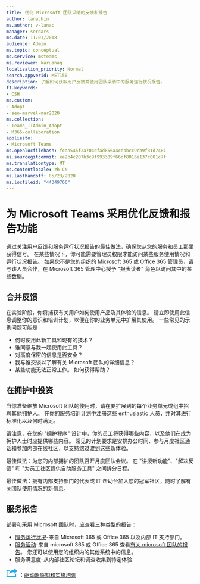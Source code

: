 ```yaml
---
title: 优化 Microsoft 团队采纳的反馈和报告
author: lanachin
ms.author: v-lanac
manager: serdars
ms.date: 11/01/2018
audience: Admin
ms.topic: conceptual
ms.service: msteams
ms.reviewer: karuanag
localization_priority: Normal
search.appverid: MET150
description: 了解如何获取用户反馈并使用团队采纳中的服务运行状况报告。
f1.keywords:
- CSH
ms.custom:
- Adopt
- seo-marvel-mar2020
ms.collection:
- Teams_ITAdmin_Adopt
- M365-collaboration
appliesto:
- Microsoft Teams
ms.openlocfilehash: fcaa545f2a704dfad856a4cebbcc9cb9f31d7481
ms.sourcegitcommit: ee2b4c207b3c9f993309f66cf8016e137c001c7f
ms.translationtype: MT
ms.contentlocale: zh-CN
ms.lasthandoff: 05/23/2020
ms.locfileid: "44349766"
---
```

# <a name="optimize-feedback-and-reporting-for-your-microsoft-teams-adoption"></a>为 Microsoft Teams 采用优化反馈和报告功能

通过关注用户反馈和服务运行状况报告的最佳做法，确保您从您的服务和员工那里获得信号。  在某些情况下，你可能需要管理员权限才能访问某些服务使用情况和运行状况报告。 如果您不是您的组织的 Microsoft 365 或 Office 365 管理员，请与该人员合作，在 Microsoft 365 管理中心授予 "报表读者" 角色以访问其中的某些数据。

## <a name="incorporating-feedback"></a>合并反馈 

在实验阶段，你将捕获有关用户如何使用产品及其体验的信息。 请立即使用此信息调整你的意识和培训计划，以便在你的业务单元中扩展其使用。 一些常见的示例问题可能是：

- 何时使用此新工具和现有的技术？
- 谁同意与我一起使用此工具？
- 对高度保密的信息是否安全？ 
- 我与谁交谈以了解有关 Microsoft 团队的详细信息？
- 某些功能无法正常工作。 如何获得帮助？

## <a name="invest-in-your-champions"></a>在拥护中投资

当你准备缩放 Microsoft 团队的使用时，请在要扩展到的每个业务单元或组中招聘其他拥护人。 在你的服务培训计划中注册这些 enthusiastic 人员，并对其进行标准化以及何时满足。
 
请注意，在您的 "拥护程序" 设计中，你的员工将获得哪些内容，以及他们在成为拥护人士时应提供哪些内容。 常见的计划要求是安排办公时间、参与月度社区通话和参加内部在线社区，以支持您过渡到这些新体验。  

最佳做法：为您的内部拥护的团队召开月度团队会议。 在 "讲授新功能"、"解决反馈" 和 "为员工社区提供自助服务工具" 之间拆分日程。

最佳做法：拥有内部支持部门的代表或 IT 帮助台加入您的冠军社区，随时了解有关团队使用情况的新信息。 

## <a name="service-reporting"></a>服务报告

部署和采用 Microsoft 团队时，应查看三种类型的报告：

- [服务运行状况](https://status.office365.com/)-来自 Microsoft 365 或 Office 365 以及内部 IT 支持部门。
- [服务活动](https://docs.microsoft.com/office365/admin/activity-reports/activity-reports?redirectSourcePath=%252fen-us%252farticle%252fActivity-Reports-in-the-Office-365-admin-center-0d6dfb17-8582-4172-a9a9-aed798150263&view=o365-worldwide)-来自 microsoft 365 或 Office 365 查看[有关 microsoft 团队的报告](https://docs.microsoft.com/office365/admin/activity-reports/microsoft-teams-user-activity?redirectSourcePath=%252farticle%252fOffice-365-Reports-in-the-Admin-Center-Microsoft-Teams-user-activity-07f67fc4-c0a4-4d3f-ad20-f40c7f6db524&view=o365-worldwide)。 您还可以使用您的组织内的其他系统中的信息。
- 服务满意度-从内部社区论坛和调查收集到特定体验

![表示下一步骤的图标 ](media/teams-adoption-next-icon.png) ：[驱动器感知和实施培训](teams-adoption-drive-awareness.md)
